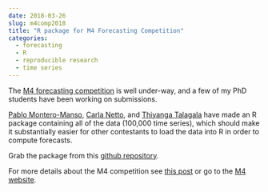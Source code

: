 ```yaml
---
date: 2018-03-26
slug: m4comp2018
title: "R package for M4 Forecasting Competition"
categories:
  - forecasting
  - R
  - reproducible research
  - time series
---
```


The [M4 forecasting competition](https://mofc.unic.ac.cy/m4/) is well under-way, and a few of my PhD students have been working on submissions.

[Pablo Montero-Manso](https://github.com/pmontman), [Carla Netto](https://github.com/carlanetto), and [Thiyanga Talagala](https://thiyanga.netlify.app) have made an R package containing all of the data (100,000 time series), which should make it substantially easier for other contestants to load the data into R in order to compute forecasts.

Grab the package from this [github repository](https://github.com/carlanetto/M4comp2018).

For more details about the M4 competition see [this post](/hyndsight/m4competition/) or go to the [M4 website](https://mofc.unic.ac.cy/m4/).
